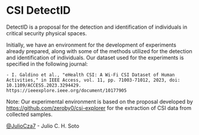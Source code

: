 # CSI DetectID

DetectID is a proposal for the detection and identification of individuals in critical security physical spaces.

Initially, we have an environment for the development of experiments already prepared, along with some of the methods utilized for the detection and identification of individuals. Our dataset used for the experiments is specified in the following journal:

    - I. Galdino et al., "eHealth CSI: A Wi-Fi CSI Dataset of Human Activities," in IEEE Access, vol. 11, pp. 71003-71012, 2023, doi: 10.1109/ACCESS.2023.3294429. https://ieeexplore.ieee.org/document/10177905

Note: Our experimental environment is based on the proposal developed by https://github.com/zeroby0/csi-explorer for the extraction of CSI data from collected samples.


[@JulioCza7](https://github.com/juliocza7) - Julio C. H. Soto

<!-- 
# CSI Explorer

A fast and simple CSI decoder written in Python.

You can:
- Plot CSI samples from .pcap files generated
- Read CSI samples to use in your Python programs

## Plotting

1. Install dependencies: `pip install numpy matplotlib`
2. Open the `config.py` file and select your WiFi chip. Default is bcm43455c0 (Raspberry Pi)
3. Copy your pcap files to the `pcapfiles` folder. This folder can be changed in the config file.
4. Run csi-explorer: `python3 csiexplorer.py`

Enter the pcap's filename. Typing the `.pcap` part is optional.
Type an index to show it's plot.
Type indexes separated by `-` to play animation (example: `10-20`).

![Screenshot](./docs/screenshot.png)

Type `help` to see all options.
Null-subcarriers are hidden by default, you can change this in the config file.

## Using csi-explorer in your programs.

You can integrate csi-explorer into your python programs.
Here is an example for the 'Interleaved' decoder for bcm43455c0 and bcm4339,

```Python
from decoders import interleaved as decoder

samples = decoder.read_pcap('pcapfiles/example-80.pcap')

samples.csi # Access all CSI samples as a numpy matrix

# Get the 200th sample, but remove Null
# and Pilot OFDM subcarriers.
csi = samples.get_csi(
    index=200,
    rm_nulls=True,
    rm_pilots=True
)

mac = samples.get_mac(index=200)    # Source Mac ID
sc, fn = samples.get_seq(index=200) # Sequence and fragment number
css = samples.get_css(index=200)    # Core and Spatial Stream

samples.bandwidth # Bandwidth, automatically inferred from the pcap file
samples.nsamples  # Number of samples

# Print info about the 200th sample
samples.print(200)

```

## Authors
* [@Gi-z](https://github.com/Gi-z) - Glenn Forbes
* [@zeroby0](https://github.com/zeroby0) - Aravind Voggu
* [@tweigel-dev](https://github.com/tweigel-dev) - Thomas Weigel
-->
